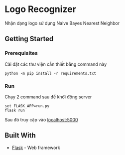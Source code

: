 # Logo Recognizer
Nhận dạng logo sử dụng Naive Bayes Nearest Neighbor

## Getting Started
### Prerequisites

Cài đặt các thư viện cần thiết bằng command này

```
python -m pip install -r requirements.txt
```
### Run
Chạy 2 command sau để khởi động server

```
set FLASK_APP=run.py
flask run
```
Sau đó truy cập vào [localhost:5000](http://localhost:5000/)
## Built With

* [Flask](https://palletsprojects.com/p/flask/) - Web framework
